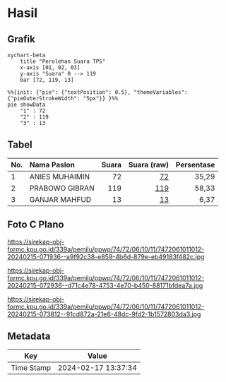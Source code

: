 # Hasil

## Grafik

```mermaid
xychart-beta
    title "Perolehan Suara TPS"
    x-axis [01, 02, 03]
    y-axis "Suara" 0 --> 119
    bar [72, 119, 13]
```

```mermaid
%%{init: {"pie": {"textPosition": 0.5}, "themeVariables": {"pieOuterStrokeWidth": "5px"}} }%%
pie showData
    "1" : 72
    "2" : 119
    "3" : 13
```

## Tabel

| No. | Nama Paslon    | Suara | Suara (raw) | Persentase |
|:--- |:-------------- | -----:| -----------:| ----------:|
| 1   | ANIES MUHAIMIN | 72    | [72][p-1]   | 35,29      |
| 2   | PRABOWO GIBRAN | 119   | [119][p-2]  | 58,33      |
| 3   | GANJAR MAHFUD  | 13    | [13][p-3]   | 6,37       |


[p-1]: https://github.com/gigit-pemilu/pemilu-2024-74-sulawesi-tenggara/blob/main/pilpres/hitung-suara/sub/74-sulawesi-tenggara/sub/72-kota-bau-bau/sub/06-murhum/sub/1011-tanganapada/sub/012-tps/sub/paslon-1.txt
[p-2]: https://github.com/gigit-pemilu/pemilu-2024-74-sulawesi-tenggara/blob/main/pilpres/hitung-suara/sub/74-sulawesi-tenggara/sub/72-kota-bau-bau/sub/06-murhum/sub/1011-tanganapada/sub/012-tps/sub/paslon-2.txt
[p-3]: https://github.com/gigit-pemilu/pemilu-2024-74-sulawesi-tenggara/blob/main/pilpres/hitung-suara/sub/74-sulawesi-tenggara/sub/72-kota-bau-bau/sub/06-murhum/sub/1011-tanganapada/sub/012-tps/sub/paslon-3.txt

## Foto C Plano

https://sirekap-obj-formc.kpu.go.id/339a/pemilu/ppwp/74/72/06/10/11/7472061011012-20240215-071936--a9f92c38-e859-4b6d-879e-eb49183f482c.jpg

https://sirekap-obj-formc.kpu.go.id/339a/pemilu/ppwp/74/72/06/10/11/7472061011012-20240215-072936--d71c4e78-4753-4e70-b450-88171bfdea7a.jpg

https://sirekap-obj-formc.kpu.go.id/339a/pemilu/ppwp/74/72/06/10/11/7472061011012-20240215-073812--91cd872a-21e6-48dc-9fd2-1b1572803da3.jpg


## Metadata

| Key        | Value               |
| ---------- | ------------------- |
| Time Stamp | 2024-02-17 13:37:34 |



